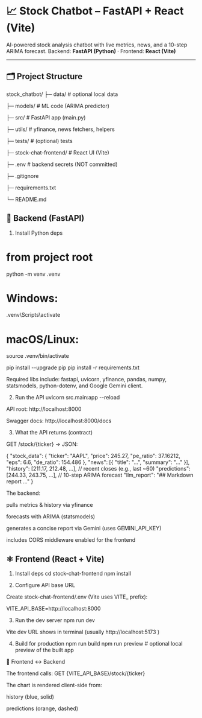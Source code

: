 # 📈 Stock Chatbot – FastAPI + React (Vite)
AI-powered stock analysis chatbot with live metrics, news, and a 10-step ARIMA forecast.
Backend: **FastAPI (Python)** · Frontend: **React (Vite)**

---

## 🗂 Project Structure
stock_chatbot/
├─ data/ # optional local data

├─ models/ # ML code (ARIMA predictor)

├─ src/ # FastAPI app (main.py)

├─ utils/ # yfinance, news fetchers, helpers

├─ tests/ # (optional) tests

├─ stock-chat-frontend/ # React UI (Vite)

├─ .env # backend secrets (NOT committed)

├─ .gitignore

├─ requirements.txt

└─ README.md


## 🐍 Backend (FastAPI)
1) Install Python deps
# from project root
python -m venv .venv
# Windows:
.venv\Scripts\activate
# macOS/Linux:
source .venv/bin/activate

pip install --upgrade pip
pip install -r requirements.txt


Required libs include: fastapi, uvicorn, yfinance, pandas, numpy, statsmodels, python-dotenv, and Google Gemini client.

2) Run the API
uvicorn src.main:app --reload


API root: http://localhost:8000

Swagger docs: http://localhost:8000/docs

3) What the API returns (contract)

GET /stock/{ticker} → JSON:

{
  "stock_data": {
    "ticker": "AAPL",
    "price": 245.27,
    "pe_ratio": 37.16212,
    "eps": 6.6,
    "de_ratio": 154.486
  },
  "news": [{ "title": "...", "summary": "..." }],
  "history": [211.17, 212.48, ...],             // recent closes (e.g., last ~60)
  "predictions": [244.33, 243.75, ...],         // 10-step ARIMA forecast
  "llm_report": "## Markdown report ..."
}


The backend:

pulls metrics & history via yfinance

forecasts with ARIMA (statsmodels)

generates a concise report via Gemini (uses GEMINI_API_KEY)

includes CORS middleware enabled for the frontend

## ⚛️ Frontend (React + Vite)
1) Install deps
cd stock-chat-frontend
npm install

2) Configure API base URL

Create stock-chat-frontend/.env (Vite uses VITE_ prefix):

VITE_API_BASE=http://localhost:8000

3) Run the dev server
npm run dev


Vite dev URL shows in terminal (usually http://localhost:5173
)

4) Build for production
npm run build
npm run preview   # optional local preview of the built app

🔗 Frontend ↔ Backend

The frontend calls: GET {VITE_API_BASE}/stock/{ticker}

The chart is rendered client-side from:

history (blue, solid)

predictions (orange, dashed)
